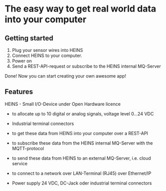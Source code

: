 The easy way to get real world data into your computer
======================================================

Getting started
---------------

1. Plug your sensor wires into HEINS
2. Connect HEINS to your computer.
3. Power on
4. Send a REST-API-request or subscribe to the HEINS internal MQ-Server

Done! Now you can start creating your own awesome app!

Features
--------

HEINS - Small I/O-Device under Open Hardware licence 

- to allocate up to 10 digital or analog signals, voltage level 0...24 VDC
- Industrial terminal connectors

- to get these data from HEINS into your computer over a REST-API

- to subscribe these data from the HEINS internal MQ-Server with the MQTT-protocol
- to send these data from HEINS to an external MQ-Server, i.e. cloud service

- to connect to a network over LAN-Terminal (RJ45) over Ethernet/IP

- Power supply 24 VDC, DC-Jack oder industrial terminal connectors
